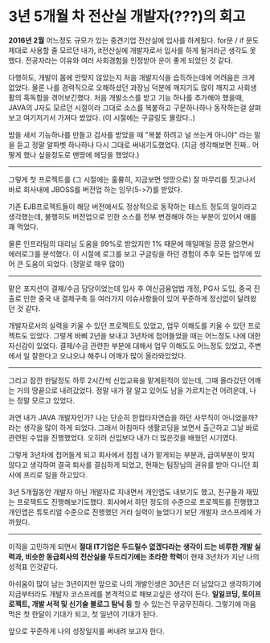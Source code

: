 3년 5개월 차 전산실 개발자(???)의 회고
=====================================

**2016년 2월**
어느정도 규모가 있는 중견기업 전산실에 입사를 하게됬다. for문 / if 문도 제대로 사용할 줄 모르던 내가, it전산실에 개발자로서 입사를 하게 될거라곤
생각도 못했다.
전공자라는 이유와 여러 사회경험을 인정받아 운이 좋게 되었던 것 같다.

다행히도, 개발이 몸에 안맞지 않았는지 처음 개발지식을 습득하는데에 어려움은 크게 없었다.
물론 나를 경력직으로 오해하셨던 과장님 덕분에 깨지기도 많이 깨지고 사회생활의 혹독함을 겪어보긴했다. 
처음 개발소스를 받고 기능 하나를 추가해야 했을때, JAVA의 J자도 모르던 시절이라 그대로 소스를 복붙하고 구문하나하나 동작하는걸 살펴보고
여기저기서 가져다 썼었다. (이 시절에는 구글링도 몰랐다..) 

밤을 새서 기능하나를 만들고 검사를 받았을 때 "복붙 하려고 널 쓰는게 아니야" 라는 말을 듣고 정말 알파벳 하나하나 다시 그대로 써내기도했었다.
(지금 생각해보면 진짜.. 어떻게 했나 싶을정도로 맨땅에 헤딩을 했었다.)

***

그렇게 첫 프로젝트를 (그 시절에는 훌륭히, 지금보면 엉망으로) 잘 마무리를 짓고나서 바로 회사내에 JBOSS를 버전업 하는 임무(5->7)를 받았다.

기존 EJB프로젝트들이 해당 버전에서도 정상적으로 동작하는 테스트 정도의 일이라고 생각했는데, 불행히도 버전업으로 인한 소스를 전부 변경해야 하는 
부분이 있어서 애를 꽤 먹었다.

물론 인프라팀의 대리님 도움을 99%로 받았지만 1% 때문에 매일매일 끙끙 앓으면서 에러로그를 분석했다.
이 시절에 로그를 보고 구글링을 하던 경험이 추후 모든 업무에 있어 큰 도움이 되었다. (정말로 매우 많이)

***

맡은 포지션이 결제/수금 담당이었는데 입사 후 여신금융업법 개정, PG사 도입, 중국 진출로 인한 중국 내 결제구축 등 여러가지 이슈사항들이 있어 꾸준하게 정신없이 달려왔던 것 같다.

개발자로서의 실력을 키울 수 있던 프로젝트도 있었고, 업무 이해도를 키울 수 있던 프로젝트도 있었다.
그렇게 바삐 2년을 보내고 3년차에 접어들었을 때는 어느정도 나에 대한 자신감이 있었다.
결제/수금 관련한 부분에 대해서 업무 이해도도 어느정도 있었고, 주변에서 일 잘한다고 오냐오냐 해주니 어깨가 많이 올라와있었다.

***

그리고 잠깐 한달정도 하루 2시간씩 신입교육을 맡게된적이 있는데, 그때 올라갔던 어깨는 거의 땅끝으로 내려갔었다.
정말 내가 잘 알고 있어도 남을 가르치는건 어려운데, 나는 정말 모르고 있었다.

과연 내가 JAVA 개발자인가? 나는 단순히 한컴타자연습을 하던 사무직이 아니었을까? 라는 생각을 많이 하게 되었다.
그래서 아침마다 생활코딩을 보면서 출근하고 그날 바로 관련된 수업을 진행했었다.
오히려 신입보다 내가 더 많은것을 배웠던 시기였다.


그렇게 3년차에 접어들게 되고 회사에서 점점 내가 맡게되는 부분과, 급여부분이 맞지 않다고 생각하여 결국 퇴사를 결심하게 되었고,
현재는 팀장님의 권유를 받아 다니던 회사에 프리로 일을 하고있다.

3년 5개월동안 개발자 아닌 개발자로 지내면서 개인앱도 내보기도 했고, 친구들과 재밌는 프로젝트도 진행해보기도했다.
회사에서 하던 정도의 수준으로 프로젝트를 진행했고 개인앱은 튜토리얼 수준으로 진행했던 거라 실력이 늘었다기 보단 개발자 코스프레에 가까웠다.

***
이직을 고민하게 되면서 **절대 IT기업은 두드릴수 없겠다라는 생각이 드는 비루한 개발 실력과, 비슷한 동급회사의 전산실을 두드리기에는 초라한 학력**이 현재 3년차가 지난 나의 성적표 인것같다.

아쉬움이 많이 남는 3년이지만 앞으로 나의 개발인생은 30년은 더 남았다고 생각하기에 지금부터라도 개발자 코스프레를 본격적으로 해보고싶은 생각이 든다.
**일일코딩, 토이프로젝트, 개발 서적 및 신기술 블로그 탐닉 등** 할 수 있는건 무궁무진하다.
그렇기에 마음먹은 첫 한달이 기대가 되고, 첫 일년이 기대가 된다.


앞으로 꾸준하게 나의 성장일지를 써내려 보고자 한다.


